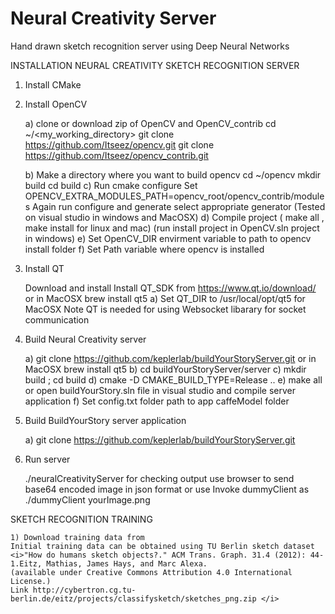 # Neural Creativity Server 
Hand drawn sketch recognition server using Deep Neural Networks


INSTALLATION NEURAL CREATIVITY SKETCH RECOGNITION SERVER

1) Install CMake

2) Install OpenCV


    a) clone or download zip of OpenCV and OpenCV_contrib
        cd ~/<my_working_directory>
        git clone https://github.com/Itseez/opencv.git
        git clone https://github.com/Itseez/opencv_contrib.git
    
    b) Make a directory where you want to build opencv 
        cd ~/opencv
        mkdir build
        cd build
    c) Run cmake configure 
        Set OPENCV_EXTRA_MODULES_PATH=opencv_root/opencv_contrib/modules
        Again run configure and generate 
        select appropriate generator (Tested on visual studio in windows and MacOSX)
    d) Compile project ( make all , make install for linux and mac)
        (run install project in OpenCV.sln project in windows)
    e) Set OpenCV_DIR envirment variable to path to opencv install folder 
    f) Set Path variable where opencv is installed 
    
3) Install QT 


    Download and install Install QT_SDK from https://www.qt.io/download/
    or in MacOSX brew install qt5 
    a) Set QT_DIR to /usr/local/opt/qt5 for MacOSX 
    Note QT is needed for using Websocket libarary for socket communication 
        
4) Build Neural Creativity server


    a) git clone https://github.com/keplerlab/buildYourStoryServer.git
    or in MacOSX brew install qt5 
    b) cd buildYourStoryServer/server
    c) mkdir build ; cd build
    d) cmake -D CMAKE_BUILD_TYPE=Release ..
    e) make all or open buildYourStory.sln file in visual studio and compile server application
    f) Set config.txt folder path to app caffeModel folder 
   
        
4) Build BuildYourStory server application


   a)  git clone https://github.com/keplerlab/buildYourStoryServer.git
   
5) Run server 

    ./neuralCreativityServer 
    for checking output use browser to send base64 encoded image in json format or use 
    Invoke dummyClient as 
    ./dummyClient yourImage.png 
    
   
   
SKETCH RECOGNITION TRAINING   

    1) Download training data from 
    Initial training data can be obtained using TU Berlin sketch dataset 
    <i>"How do humans sketch objects?." ACM Trans. Graph. 31.4 (2012): 44-1.Eitz, Mathias, James Hays, and Marc Alexa. 
    (available under Creative Commons Attribution 4.0 International License.) 
    Link http://cybertron.cg.tu-berlin.de/eitz/projects/classifysketch/sketches_png.zip </i>







